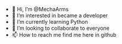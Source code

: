 - 👋 Hi, I’m @MechaArms
- 👀 I’m interested in became a developer
- 🌱 I’m currently learning Python
- 💞️ I’m looking to collaborate to everyone
- 📫 How to reach me find me here in github

<!---
MechaArms/MechaArms is a ✨ special ✨ repository because its `README.md` (this file) appears on your GitHub profile.
You can click the Preview link to take a look at your changes.
--->
